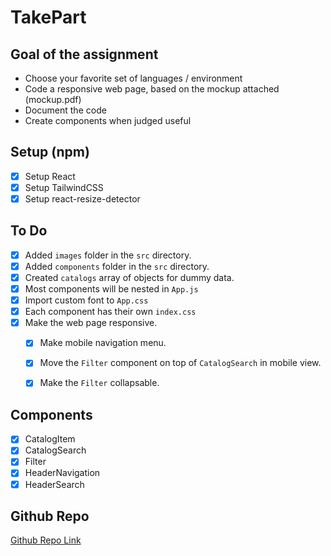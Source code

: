 # TakePart
## Goal of the assignment

- Choose your favorite set of languages / environment
- Code a responsive web page, based on the mockup attached (mockup.pdf)
- Document the code
- Create components when judged useful

## Setup (npm)
- [x]   Setup React
- [x]   Setup TailwindCSS
- [x]   Setup react-resize-detector

## To Do
- [x]   Added ``images`` folder in the ``src`` directory.
- [x]   Added ``components`` folder in the ``src`` directory.
- [x]   Created ``catalogs`` array of objects for dummy data.
- [x]   Most components will be nested in ``App.js``
- [x]   Import custom font to ``App.css`` 
- [x]   Each component has their own ``index.css``
- [x]   Make the web page responsive.
    - [x]   Make mobile navigation menu.
    - [x]   Move the ``Filter`` component on top of ``CatalogSearch`` in mobile view.
    - [x]   Make the ``Filter`` collapsable.



## Components
- [x]   CatalogItem
- [x]   CatalogSearch
- [x]   Filter
- [x]   HeaderNavigation
- [x]   HeaderSearch

## Github Repo
[Github Repo Link](https://github.com/rommelcanoy/shephered_assignment)